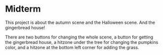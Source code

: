 # Midterm

This project is about the autumn scene and the Halloween scene. And the gingerbread house!

There are two buttons for changing the whole scene, a button for getting the gingerbread house, a hitzone under the tree for changing the pumpkins color, and a hitzone at the bottom left corner for adding the grass. 
